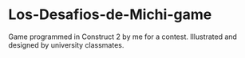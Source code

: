 # Los-Desafios-de-Michi-game
Game programmed in Construct 2 by me for a contest. Illustrated and designed by university classmates.
